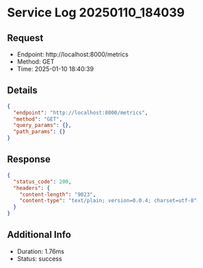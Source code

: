 # Service Log 20250110_184039

## Request
- Endpoint: http://localhost:8000/metrics
- Method: GET
- Time: 2025-01-10 18:40:39

## Details
```json
{
  "endpoint": "http://localhost:8000/metrics",
  "method": "GET",
  "query_params": {},
  "path_params": {}
}
```

## Response
```json
{
  "status_code": 200,
  "headers": {
    "content-length": "9023",
    "content-type": "text/plain; version=0.0.4; charset=utf-8"
  }
}
```

## Additional Info
- Duration: 1.76ms
- Status: success
